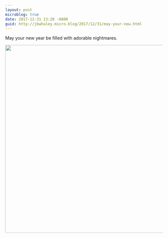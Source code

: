 ```yaml
---
layout: post
microblog: true
date: 2017-12-31 13:20 -0800
guid: http://jbwhaley.micro.blog/2017/12/31/may-your-new.html
---
```

May your new year be filled with adorable nightmares.

<img src="http://www.jarrodwhaley.com/uploads/2017/dc134e4757.jpg" width="600" height="600" />
